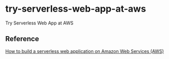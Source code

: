 # try-serverless-web-app-at-aws
Try Serverless Web App at AWS

## Reference
[How to build a serverless web application on Amazon Web Services (AWS)](https://aws.amazon.com/getting-started/serverless-web-app/)
